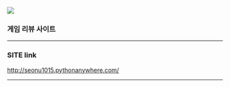 <img src="https://capsule-render.vercel.app/api?type=waving&color=auto&height=200&section=header&text=miniProject&fontSize=60&fontAlign=77"/>

### 게임 리뷰 사이트

---

### SITE link

http://seonu1015.pythonanywhere.com/

---